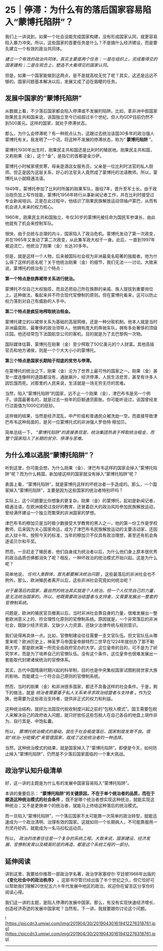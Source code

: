 # 25｜停滞：为什么有的落后国家容易陷入“蒙博托陷阱”？

我们上一讲说到，如果一个社会没能完成国家构建，没有形成国家认同，就更容易陷入暴力冲突。所以，这些国家的首要任务是什么？不是搞什么经济建设，而是要先建立一个有效的政治共同体。

 *建立一个有效的政治共同体，其实主要是两个任务：一是在组织上，完成看得见的国家建构；二是在观念上，塑造不大看得见的国家认同。*

但是，如果一个国家能做到这两点，是不是就高枕无忧了呢？其实，这还是远远不够的。国家问题基本解决以后，发展又成了迫在眉睫的任务。

## 发展中国家的“蒙博托陷阱”

从数据上看，不少落后国家都会陷入停滞或不发展的陷阱。比如，拿非洲中部国家刚果民主共和国来说，该国独立至今已经超过半个世纪，但人均GDP目前仍然不到500美元。这样的国家，就处于停滞状态。

那么，为什么会停滞呢？有一种观点认为，这跟过去统治该国30多年的政治强人蒙博托有关。我发明了一个词，将这种不发展的停滞状态，称为“ **蒙博托陷阱** ”。

蒙博托1930年出生时，刚果民主共和国还是比利时的殖民地。刚果民主共和国，又称刚果（金），这个“金”，是指它的首都是金沙萨。

蒙博托小时候家境贫寒，母亲是酒店女服务员，父亲是一位比利时法官的私人厨师。但正是因为这层关系，好心的法官夫人竟然成了蒙博托的法语教师。所以，蒙博托从小就精通法语。

1949年，蒙博托参加了比利时所属的刚果军队，服役7年，晋升至军士长。由于政治抱负加上写作技能，蒙博托1956年转行从事新闻记者工作，并在比利时接受过专业新闻培训。正是在此过程中，他结识了刚果民族解放运动领袖卢蒙巴，从而有机会进入未来的权力核心。

1960年，刚果民主共和国独立，年仅30岁的蒙博托被任命为国民军参谋长，由此他就有了机会来控制军队。

很快，由于总统与总理的内斗，国家陷入了政治危机。蒙博托发动了第一次政变，并在1965年又发动了第二次政变，从此集军政大权于一身。此后，一直到1997年被迫流亡，他统治了刚果（金）长达30多年。

但是，就是这样一个人物，后来被国际社会视为非洲最臭名昭著的独裁者。他为什么得了这样的恶名呢？关于他统治刚果（金）的细节，我们无法一一讨论。大致来说，蒙博托的统治有三个特点：

 **第一个特点是依靠裙带关系进行统治。**

蒙博托不仅自己大权独揽，而且还把自己所在族群的亲戚、族人提拔到重要岗位上。这种做法，看起来并不符合现代官僚制的原则。但在蒙博托看来，这可以防止权力落到对自己有威胁的人手中。

 **第二个特点是疯狂地榨取统治租金。**

蒙博托建立的以裙带关系为基础的高层网络，还是一种分赃机制。他本人就是当时非洲最腐败、最奢侈的政治领导人。他拥有庞大的奔驰车队，拥有多处奢侈的顶级庄园。他还经常包下法国航空公司的客机，目的就是为了去巴黎购一次物。

国际媒体估算，蒙博托在刚果（金）至少榨取了50亿美元的个人财富。其他高级官员和地方诸侯，则是一个个大大小小的蒙博托。

 **第三个特点是国家长期陷于彻底的贫穷与停滞。**

在蒙博托的统治之下，刚果（金）沦为了世界上最可怜的国家之一。刚果（金）甚至一度连像样的道路都没有，通胀飙升，经济停滞，人民生活悲苦，甚至有许多人因饥饿而死。对那里的人民来说，生活就是一场无穷无尽的苦难。

当然，陷入“蒙博托陷阱”的国家，远不止一个刚果（金），津巴布韦是另一个例子。该国最著名的，就是过去一些年的巨额通货膨胀。你可能听说过，该国曾经发行过面值为1000亿的纸钞。

这样做的结果，当然是经济混乱，中产阶级和普通民众被洗劫一空。而直接导致津巴布韦这种局面的，是另一位蒙博托式的非洲强人罗伯特·穆加贝。

简单总结一下， *“蒙博托陷阱”的直接表现是，统治集团热衷于榨取统治租金，而整个国家陷入了长期的贫穷、停滞与苦难。*

## 为什么难以逃脱“蒙博托陷阱”？

听到这里，你可能会想，为什么刚果（金）、津巴布韦这样的国家会掉入“蒙博托陷阱”呢？而为什么韩国、新加坡这样的国家就没有掉入“蒙博托陷阱”呢？

表面上看，“蒙博托陷阱”，就是蒙博托这样的坏统治者一手造成的。那么，一个国家掉入“蒙博托陷阱”，主要是因为这些国家的统治者特别坏吗？

实际上，这个问题要比你想象的更复杂。刚果（金）的蒙博托，起初是新闻记者，精通法语，在欧洲接受过良好的教育，还冒着巨大的政治风险参加民族解放运动，曾经满怀建设一个独立而繁荣的非洲国家的梦想。

津巴布韦的穆加贝是当时极少数接受大学教育的黑人之一，他的第一份工作是学校教师，后来因为关心国家命运，成为了津巴布韦民族解放运动的主要活动家，还因此入狱十年。按照今天的标准，当年的穆加贝不仅具有政治理想，甚至还有机会角逐诺贝尔和平奖。

然而，一旦赶走了殖民者，他们自身成为统治者以后，为什么他们身上原本很优秀的政治品质仿佛都消失了呢？相反，一种坏政治的统治模式开始兴起。这是为什么呢？

简单地说， *任何人类群体，首先都要解决统治问题* 。这些最落后的非洲社会也不例外。那么，欧洲殖民者离开以后，这些非洲社会究竟如何统治呢？

 *对于最落后的国家，最自然的统治其实就是个人统治。但一个人仅凭自己的力量，是无法统治国家的。所以，他既需要政治结盟者与支持者，又需要发展出一整套的官僚制系统。*

问题是，欧洲的殖民官员撤离以后，当时非洲社会靠自身的力量，很难发展出一整套欧洲意义上的、符合理性化原则的官僚制系统。原因就是，一个非常落后的非洲社会，既缺少经济资源，又缺少人力资源，还缺少法律传统与规则意识。

我们说得再具体一点。比如，官僚制建设往往需要一支文官队伍。但文官队伍从哪里来呢？欧洲历史上，神圣罗马帝国皇帝腓特烈二世早在1224年就创办了那不勒斯大学，那是欧洲第一所完全由政府官办的大学。这位皇帝的目的，可不是为了研究学术，而是为了培养自己的官僚队伍。没有这个条件，这位皇帝也很难发展出一套能取代封建诸侯统治的官僚体系。

其实，古代中国隋唐时期兴起的科举制，目的也是中央集权国家试图削弱世家大族的影响，而能建立一个符合自己原则的官僚制系统。

然而，当时的刚果（金）和非洲很多国家，都还不具备这样的社会条件。于是，剩下的做法，就是 *统治者需要基于私人关系来寻求政治结盟者与支持者* 。作为交换，他需要为这些政治支持者，提供非正式的权力和利益。

这种统治结构，就好比法国现代税收制度兴起之前的“包税人模式”。国王需要包税人来解决自己的政府收入问题，就只好放任这些包税人在自己各自的地盘上胡作非为、自行其是、中饱私囊。

所以， *蒙博托统治模式的基础，就在于社会极度落后，国家制度发育不良。借助“统治-分赃模式”来管理国家，就成了这些统治者的一种选择。*

当然，这种统治模式的结果，就是国家掉入了“蒙博托陷阱”。即便是今天，如何防止掉入“蒙博托陷阱”，仍然是不少落后国家面临的一个重大挑战。

## 政治学认知升级清单

好，这一讲的主题是为什么有的发展中国家容易陷入“蒙博托陷阱”。

本讲的重要启示： **“蒙博托陷阱”的关键原因，不在于单个统治者的品质，而在于塑造这种统治模式的社会条件** 。既不是哪个统治者想实现这种统治，就能实现这种统治；又不是更换单个的统治者，就能马上终结这种落后的统治模式。

而一旦陷入“蒙博托陷阱”，一个落后国家不太可能靠一次简单的政治转型，就能迅速成为一个政治清明、治理有效的国家。这就如同一个长期病人，不可能靠服用一剂灵丹妙药，就能成为一名马拉松运动员。

所以， *政治的改善往往是一个复杂的系统工程。大致来说，国家建设、经济发展、官僚制发育以及精英阶层的再造，都是这个系统工程的一部分。*

## 延伸阅读

讲到这里，我要给你推荐一部政治学名著，政治学家塞缪尔·亨廷顿1968年出版的 **《变化社会中的政治秩序》** 。这部书尽管已经出版了半个世纪之久，但它恰好可以帮助我们理解20世纪五六十年代发展中地区的政治。欢迎你在留言区分享你的阅读心得。

我们这一讲的主题，是陷入停滞的发展中国家。那么，有没有实现快速经济增长、创造经济奇迹的发展中国家呢？当然有。下一讲，我就要跟你讨论这个问题。

![https://piccdn3.umiwi.com/img/201904/30/201904301619412276318761.jpg](https://piccdn3.umiwi.com/img/201904/30/201904301619412276318761.jpg)

---
